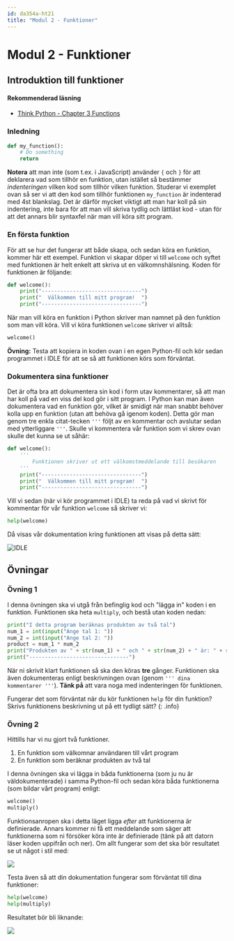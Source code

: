 ```yaml
---
id: da354a-ht21
title: "Modul 2 - Funktioner"
---
```


# Modul 2 - Funktioner

## Introduktion till funktioner

#### Rekommenderad läsning

- [Think Python - Chapter 3  Functions](http://greenteapress.com/thinkpython2/html/thinkpython2004.html)

### Inledning

```python
def my_function():
    # Do something
    return
```

__Notera__ att man inte (som t.ex. i JavaScript) använder `{` och `}` för att deklarera vad som tillhör en funktion, utan istället så bestämmer _indenteringen_ vilken kod som tillhör vilken funktion. Studerar vi exemplet ovan så ser vi att den kod som tillhör funktionen `my_function` är indenterad med 4st blankslag. Det är därför mycket viktigt att man har koll på sin indentering, inte bara för att man vill skriva tydlig och lättläst kod - utan för att det annars blir syntaxfel när man vill köra sitt program.

### En första funktion

För att se hur det fungerar att både skapa, och sedan köra en funktion, kommer här ett exempel. Funktion vi skapar döper vi till `welcome` och syftet med funktionen är helt enkelt att skriva ut en välkomnshälsning. Koden för funktionen är följande:

```python
def welcome():
    print("--------------------------------")
    print("  Välkommen till mitt program!  ")
    print("--------------------------------")
```

När man vill köra en funktion i Python skriver man namnet på den funktion som man vill köra. Vill vi köra funktionen `welcome` skriver vi alltså:

```python
welcome()
```

__Övning:__ Testa att kopiera in koden ovan i en egen Python-fil och kör sedan programmet i IDLE för att se så att funktionen körs som förväntat.

### Dokumentera sina funktioner

Det är ofta bra att dokumentera sin kod i form utav kommentarer, så att man har koll på vad en viss del kod gör i sitt program. I Python kan man även dokumentera vad en funktion gör, vilket är smidigt när man snabbt behöver kolla upp en funktion (utan att behöva gå igenom koden). Detta gör man genom tre enkla citat-tecken `'''` följt av en kommentar och avslutar sedan med ytterliggare `'''`. Skulle vi kommentera vår funktion som vi skrev ovan skulle det kunna se ut såhär:

```python
def welcome():
    '''
        Funktionen skriver ut ett välkomstmeddelande till besökaren
    '''
    print("--------------------------------")
    print("  Välkommen till mitt program!  ")
    print("--------------------------------")
```

Vill vi sedan (när vi kör programmet i IDLE) ta reda på vad vi skrivt för kommentar för vår funktion `welcome` så skriver vi:

```python
help(welcome)
```

Då visas vår dokumentation kring funktionen att visas på detta sätt:

![IDLE](../images/idle1.png)

## Övningar

### Övning 1

I denna övningen ska vi utgå från befinglig kod och "lägga in" koden i en funktion. Funktionen ska heta `multiply`, och bestå utan koden nedan:

```python
print("I detta program beräknas produkten av två tal")
num_1 = int(input("Ange tal 1: "))
num_2 = int(input("Ange tal 2: "))
product = num_1 * num_2
print("Produkten av " + str(num_1) + " och " + str(num_2) + " är: " + str(product))
print("--------------------------------")
```

När ni skrivit klart funktionen så ska den köras __tre__ gånger. Funktionen ska även dokumenteras enligt beskrivningen ovan (genom `''' dina kommentarer '''`). __Tänk på__ att vara noga med indenteringen för funktionen.

Fungerar det som förväntat när du kör funktionen `help` för din funktion? Skrivs funktionens beskrivning ut på ett tydligt sätt?
{: .info}

### Övning 2

Hittills har vi nu gjort två funktioner.

1. En funktion som välkomnar användaren till vårt program
2. En funktion som beräknar produkten av två tal

I denna övningen ska vi lägga in båda funktionerna (som ju nu är väldokumenterade) i samma Python-fil och sedan köra båda funktionerna (som bildar vårt program) enligt:

```python
welcome()
multiply()
```

Funktionsanropen ska i detta läget ligga _efter_ att funktionerna är definierade. Annars kommer ni få ett meddelande som säger att funktionerna som ni försöker köra inte är definierade (tänk på att datorn läser koden uppifrån och ner). Om allt fungerar som det ska bör resultatet se ut något i stil med:

![](../images/idle2.png)

Testa även så att din dokumentation fungerar som förväntat till dina funktioner:

```python
help(welcome)
help(multiply)
```

Resultatet bör bli liknande:

![](../images/idle3.png)
